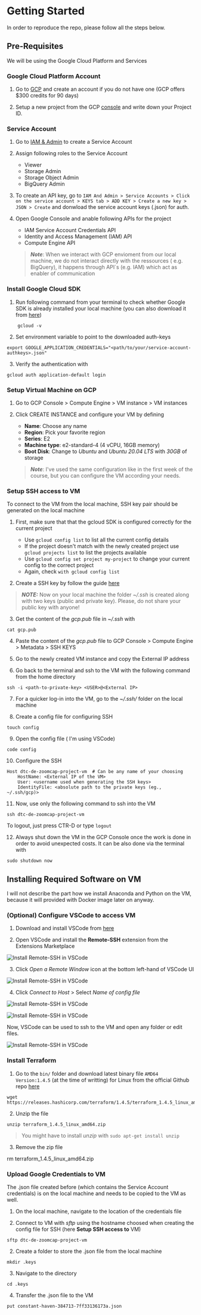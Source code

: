 # Getting Started

In order to reproduce the repo, please follow all the steps below. 

## Pre-Requisites

We will be using the Google Cloud Platform and Services

### Google Cloud Platform Account

1. Go to [GCP](https://cloud.google.com/) and create an account if you do not have one (GCP offers $300 credits for 90 days)

2. Setup a new project from the GCP [console](https://console.cloud.google.com/) and write down your Project ID.

### Service Account

1. Go to [IAM & Admin](https://console.cloud.google.com/iam-admin) to create a Service Account

2. Assign following roles to the Service Account 

    * Viewer
    * Storage Admin
    * Storage Object Admin
    * BigQuery Admin

3. To create an API key, go to `IAM And Admin > Service Accounts > Click on the service account > KEYS tab > ADD KEY > Create a new key > JSON > Create` and donwload the service account keys (.json) for auth.

4. Open Google Console and anable following APIs for the project

    * IAM Service Account Credentials API
    * Identity and Access Management (IAM) API
    * Compute Engine API
    
    > **_Note_**: When we interact with GCP envioment from our local machine, we do not interact directly with the ressources ( e.g. BigQuery), it happens through API´s (e.g. IAM) which act as enabler of communication 

### Install Google Cloud SDK

1. Run following command from your terminal to check whether Google SDK is already installed your local machine (you can also download it from [here](https://cloud.google.com/sdk/docs/install-sdk))

```
    gcloud -v
```

2. Set environment variable to point to the downloaded auth-keys

```
export GOOGLE_APPLICATION_CREDENTIALS="<path/to/your/service-account-authkeys>.json"
```

3. Verify the authentication with 

```
gcloud auth application-default login
```

### Setup Virtual Machine on GCP

1. Go to GCP Console > Compute Engine > VM instance > VM instances 

2. Click CREATE INSTANCE and configure your VM by defining 

    * **Name**: Choose any name 
    * **Region**: Pick your favorite region
    * **Series**: E2
    * **Machine type**: e2-standard-4 (4 vCPU, 16GB memory)
    * **Boot Disk**: Change to _Ubuntu_ and _Ubuntu 20.04 LTS_ with _30GB_ of storage

    > **_Note_**: I've used the same configuration like in the first week of the course, but you can configure the VM according your needs. 


### Setup SSH access to VM

To connect to the VM from the local machine, SSH key pair should be generated on the local machine 

1. First, make sure that that the gcloud SDK is configured correctly for the current project

    * Use `gcloud config list` to list all the current config details  
    * If the project doesn't match with the newly created project use `gcloud projects list` to list the projects available 
    * Use `gcloud config set project my-project` to change your current config to the correct project
    * Again, check `with gcloud config list`

2. Create a SSH key by follow the guide [here](https://cloud.google.com/compute/docs/connect/create-ssh-keys) 

> **_NOTE:_** Now on your local machine the folder _~/.ssh_ is created along with two keys (public and private key). Please, do not share your public key with anyone!

3. Get the content of the _gcp.pub_ file in _~/.ssh_ with

```
cat gcp.pub
```

4. Paste the content of the _gcp.pub_ file to GCP Console > Compute Engine > Metadata > SSH KEYS 

5. Go to the newly created VM instance and copy the External IP address 

6. Go back to the terminal and ssh to the VM with the following command from the home directory

```
ssh -i <path-to-private-key> <USER>@<External IP>
```

7. For a quicker log-in into the VM, go to the  _~/.ssh/_ folder on the local machine 

8. Create a config file for configuring SSH

```
touch config
```

9. Open the config file ( I'm using VSCode)

```
code config
```

10. Configure the SSH

```
Host dtc-de-zoomcap-project-vm  # Can be any name of your choosing
    HostName: <External IP of the VM>
    User: <username used when generating the SSH keys>
    IdentityFile: <absolute path to the private keys (eg., ~/.ssh/gcp)>
```

11. Now, use only the following command to ssh into the VM

```
ssh dtc-de-zoomcap-project-vm
```

To logout, just press CTR-D or type `logout`

12. Always shut down the VM in the GCP Console once the work is done in order to avoid unexpected costs. It can be also done via the terminal with

```
sudo shutdown now
```
## Installing Required Software on VM

I will not describe the part how we install Anaconda and Python on the VM, because it will provided with Docker image later on anyway. 

### (Optional) Configure VSCode to access VM

1. Download and install VSCode from [here](https://code.visualstudio.com/download)

2. Open VSCode and install the **Remote-SSH** extension from the Extensions Marketplace


![Install Remote-SSH in VSCode](https://github.com/[zenofanalytics]/[week_7_project]/blob/[main]/[assets]Install_RemoteSSH_in_VSCode.png?raw=true)

3. Click _Open a Remote Window_ icon at the bottom left-hand of VSCode UI

![Install Remote-SSH in VSCode](https://github.com/[zenofanalytics]/[week_7_project]/blob/[main]/[assets]Open_Remote_Window_VSCode.png?raw=true)

4. Click _Connect to Host_ > Select _Name of config file_

![Install Remote-SSH in VSCode](https://github.com/[zenofanalytics]/[week_7_project]/blob/[main]/[assets]Connect_to_Host_VSCode.png?raw=true)

![Install Remote-SSH in VSCode](https://github.com/[zenofanalytics]/[week_7_project]/blob/[main]/[assets]Select_Name_of_config_file.png?raw=true)

Now, VSCode can be used to ssh to the VM and open any folder or edit files.

![Install Remote-SSH in VSCode](https://github.com/[zenofanalytics]/[week_7_project]/blob/[main]/[assets]Remote-SSH_VSCode_ready.png?raw=true)

### Install Terraform

1. Go to the `bin/` folder and download latest binary file `AMD64 Version:1.4.5` (at the time of writting) for Linux from the official Github repo [here](https://developer.hashicorp.com/terraform/downloads)

```
wget https://releases.hashicorp.com/terraform/1.4.5/terraform_1.4.5_linux_amd64.zip
```

2. Unzip the file

```
unzip terraform_1.4.5_linux_amd64.zip
```

> You might have to install *unzip* with `
sudo apt-get install unzip
` 

3. Remove the zip file

rm terraform_1.4.5_linux_amd64.zip

### Upload Google Credentials to VM

The .json file created before (which contains the Service Account credentials) is on the local machine and needs to be copied to the VM 
as well.

1. On the local machine, navigate to the location of the credentials file 

2. Connect to VM with *sftp* using the hostname choosed when creating the config file for SSH (here **Setup SSH access to** VM)  

```
sftp dtc-de-zoomcap-project-vm
```

2. Create a folder to store the .json file from the local machine

```
mkdir .keys
```

3. Navigate to the directory

```
cd .keys
```

4. Transfer the .json file to the VM

```
put constant-haven-384713-7ff33136173a.json
```


